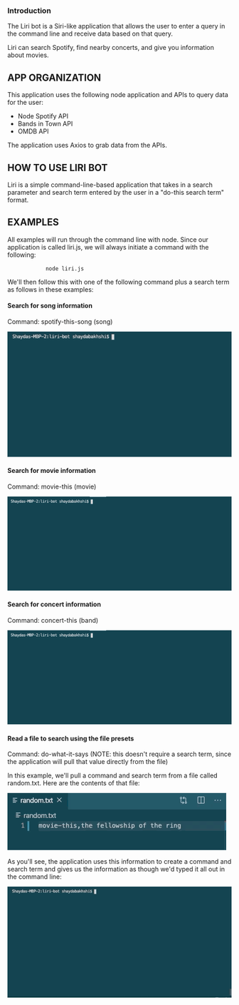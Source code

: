 ### Introduction

The Liri bot is a Siri-like application that allows the user to enter a query in the command line and receive data based on that query.

Liri can search Spotify, find nearby concerts, and give you information about movies.

## APP ORGANIZATION

This application uses the following node application and APIs to query data for the user:

* Node Spotify API
* Bands in Town API
* OMDB API

The application uses Axios to grab data from the APIs.

## HOW TO USE LIRI BOT

Liri is a simple command-line-based application that takes in a search parameter and search term entered by the user in a "do-this search term" format.

## EXAMPLES

All examples will run through the command line with node. Since our application is called liri.js, we will always initiate a command with the following:

                node liri.js

We'll then follow this with one of the following command plus a search term as follows in these examples:

#### Search for song information
Command: spotify-this-song (song)

![spotify-example](gifs/spotify-example.gif)


#### Search for movie information
Command: movie-this (movie)

![movie-example](gifs/movie-example.gif)


#### Search for concert information
Command: concert-this (band)

![concert-example](gifs/concert-example.gif)



#### Read a file to search using the file presets
Command: do-what-it-says (NOTE: this doesn't require a search term, since the application will pull that value directly from the file)

In this example, we'll pull a command and search term from a file called random.txt. Here are the contents of that file:

![randomtxt-example](gifs/randomtxt-example.gif)

As you'll see, the application uses this information to create a command and search term and gives us the information as though we'd typed it all out in the command line:

![fs-example](gifs/fs-example.gif)





